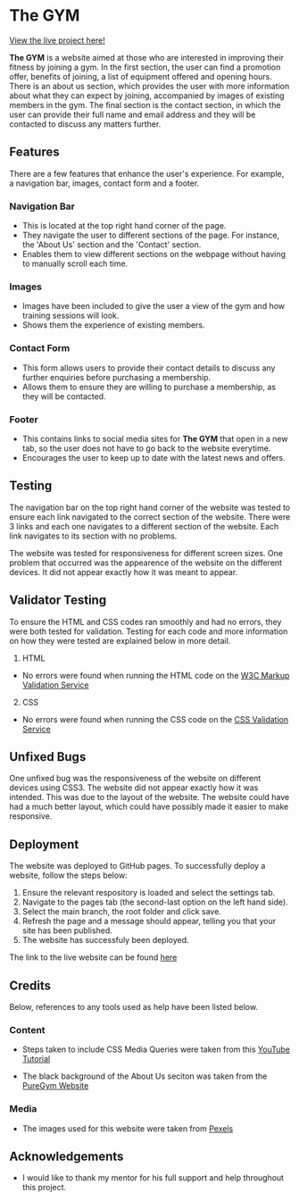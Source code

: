 # The GYM

[View the live project here!](https://mohamed-hagabdalla.github.io/Portfolio-One/)

**The GYM** is a website aimed at those who are interested in improving their fitness by joining a gym. In the first section, the user can find a promotion offer, benefits of joining, a list of equipment offered and opening hours. There is an about us section, which provides the user with more information about what they can expect by joining, accompanied by images of existing members in the gym. The final section is the contact section, in which the user can provide their full name and email address and they will be contacted to discuss any matters further.

## Features

There are a few features that enhance the user's experience. For example, a navigation bar, images, contact form and a footer.

### Navigation Bar

- This is located at the top right hand corner of the page.
- They navigate the user to different sections of the page. For instance, the 'About Us' section and the 'Contact' section.
- Enables them to view different sections on the webpage without having to manually scroll each time.

### Images

- Images have been included to give the user a view of the gym and how training sessions will look.
- Shows them the experience of existing members.

### Contact Form

- This form allows users to provide their contact details to discuss any further enquiries before purchasing a membership.
- Allows them to ensure they are willing to purchase a membership, as they will be contacted.

### Footer

- This contains links to social media sites for **The GYM** that open in a new tab, so the user does not have to go back to the website everytime.
- Encourages the user to keep up to date with the latest news and offers.

## Testing

The navigation bar on the top right hand corner of the website was tested to ensure each link navigated to the correct section of the website. There were 3 links and each one navigates to a different section of the website. Each link navigates to its section with no problems.

The website was tested for responsiveness for different screen sizes. One problem that occurred was the appearence of the website on the different devices. It did not appear exactly how it was meant to appear.

## Validator Testing

To ensure the HTML and CSS codes ran smoothly and had no errors, they were both tested for validation. Testing for each code and more information on how they were tested are explained below in more detail.

1. HTML
-  No errors were found when running the HTML code on the [W3C Markup Validation Service](https://validator.w3.org/#validate_by_input)

2. CSS
- No errors were found when running the CSS code on the [CSS Validation Service](https://jigsaw.w3.org/css-validator/)

## Unfixed Bugs

One unfixed bug was the responsiveness of the website on different devices using CSS3. The website did not appear exactly how it was intended. This was due to the layout of the website. The website could have had a much better layout, which could have possibly made it easier to make responsive.

## Deployment

The website was deployed to GitHub pages. To successfully deploy a website, follow the steps below:

1. Ensure the relevant respository is loaded and select the settings tab.
2. Navigate to the pages tab (the second-last option on the left hand side).
3. Select the main branch, the root folder and click save.
4. Refresh the page and a message should appear, telling you that your site has been published.
5. The website has successfuly been deployed. 

The link to the live website can be found [here](https://mohamed-hagabdalla.github.io/Portfolio-One/)

## Credits

Below, references to any tools used as help have been listed below.

### Content

- Steps taken to include CSS Media Queries were taken from this [YouTube Tutorial](https://www.youtube.com/watch?v=2KL-z9A56SQ)

- The black background of the About Us seciton was taken from the [PureGym Website](https://www.puregym.com/)

### Media 

- The images used for this website were taken from [Pexels](https://www.pexels.com/)

## Acknowledgements

- I would like to thank my mentor for his full support and help throughout this project.